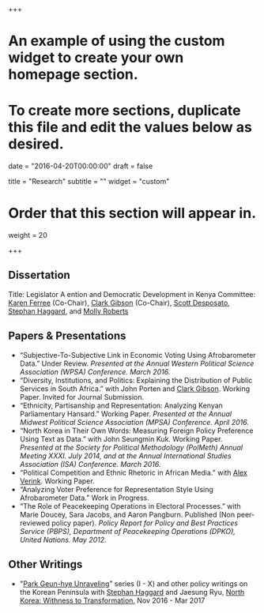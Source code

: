 +++
# An example of using the custom widget to create your own homepage section.
# To create more sections, duplicate this file and edit the values below as desired.

date = "2016-04-20T00:00:00"
draft = false

title = "Research"
subtitle = ""
widget = "custom"

# Order that this section will appear in.
weight = 20

+++
## Dissertation
Title: Legislator A ention and Democratic Development in Kenya
Committee: [Karen Ferree](https://polisci.ucsd.edu/about-our-people/faculty/faculty-directory/currently-active-faculty/ferree-profile.html) (Co-Chair), [Clark Gibson](http://pages.ucsd.edu/~ccgibson/) (Co-Chair), [Scott Desposato](http://www.desposato.org), [Stephan Haggard](http://gps.ucsd.edu/faculty-directory/stephan-haggard.html), and [Molly Roberts](http://www.margaretroberts.net)

## Papers & Presentations
- “Subjective-To-Subjective Link in Economic Voting Using Afrobarometer Data.” Under Review. *Presented at the Annual Western Political Science Association (WPSA) Conference. March 2016.*
- “Diversity, Institutions, and Politics: Explaining the Distribution of Public Services in South Africa.” with John Porten and [Clark Gibson](http://pages.ucsd.edu/~ccgibson/). Working Paper. Invited for Journal Submission.
- “Ethnicity, Partisanship and Representation: Analyzing Kenyan Parliamentary Hansard.” Working Paper. *Presented at the Annual Midwest Political Science Association (MPSA) Conference. April 2016.*
- “North Korea in Their Own Words: Measuring Foreign Policy Preference Using Text as Data.” with John Seungmin Kuk. Working Paper. *Presented at the Society for Political Methodology (PolMeth) Annual Meeting XXXI. July 2014, and at the Annual International Studies Association (ISA) Conference. March 2016.*
- “Political Competition and Ethnic Rhetoric in African Media.” with [Alex Verink](http://alex.verink.com). Working Paper. 
- “Analyzing Voter Preference for Representation Style Using Afrobarometer Data.” Work in Progress.
- “The Role of Peacekeeping Operations in Electoral Processes.” with Marie Doucey, Sara Jacobs, and Aaron Pangburn. Published (Non peer-reviewed policy paper). *Policy Report for Policy and Best Practices Service (PBPS), Department of Peacekeeping Operations (DPKO), United Nations. May 2012.*

## Other Writings
- "[Park Geun-hye Unraveling](https://piie.com/blogs/north-korea-witness-transformation)" series (I - X) and other policy writings on the Korean Peninsula with [Stephan Haggard](http://gps.ucsd.edu/faculty-directory/stephan-haggard.html) and Jaesung Ryu, [North Korea: Withness to Transformation](https://piie.com/blogs/north-korea-witness-transformation), Nov 2016 - Mar 2017




